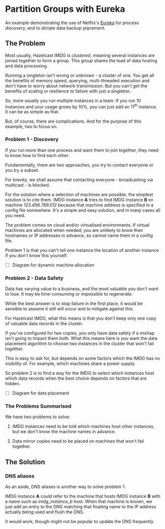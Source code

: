 # Partition Groups with Eureka

An example demonstrating the use of Netflix's [Eureka](https://github.com/Netflix/eureka)
for process discovery, and to dictate data backup placement. 

## The Problem
Most usually, Hazelcast IMDG is *clustered*, meaning several instances are joined together to
form a group. This group shares the load of data hosting and data processing.

Running a singleton isn't wrong or unknown - a cluster of one. You get all the benefits of
memory speed, querying, multi-threaded execution and don't have to worry about network transmission.
But you can't get the benefits of scaling or resilience to failure with just a singleton.

So, more usually you run multiple instances in a team. If you run 10 instances and your usage grows by 10%, you can just add an 11<sup>th</sup> instance. It can be as simple as that.

But, of course, there are complications. And for the purpose of this example, two to focus on.

### Problem 1 - Discovery
If you run more than one process and want them to join together, they need to know how to
find each other.

Fundamentally, there are two approaches, you try to contact everyone or you try a subset.

For brevity, we shall assume that contacting everyone - broadcasting via multicast - is
blocked.

For the solution where a selection of machines are possible, the simplest solution is
to cite them. IMDG instance __A__ tries to find IMDG instance __B__ on machine
_123.456.789.012_  because that machine address is specified in a config file somewhere.
It's a simple and easy solution, and in many cases all you need.

The problem comes on cloud and/or virtualised environments. If virtual machines are
allocated when needed, you are unlikely to know their hostnames or IP addresses in
advance, so cannot name them in a config file.

Problem 1 is that you can't tell one instance the location of another instance if you
don't know this yourself.

- [ ] Diagram for dynamic machine allocation

### Problem 2 - Data Safety
Data has varying value to a business, and the most valuable you don't want to lose. It
may be time-consuming or impossible to regenerate.

While the best answer is to stop failure in the first place, it would be sensible to assume it
still will occur and to mitigate against this.

For Hazelcast IMDG, what this means is that you don't keep only one copy of valuable data
records in the cluster.

If you've configured for two copies, you only have data safety if a mishap isn't going
to impact them both. What this means here is you want the data placement algorithm to
choose two instances in the cluster that won't fail together.

This is easy to ask for, but depends on some factors which the IMDG has no visibility of.
For example, which machines share a power supply.

So problem 2 is to find a way for the IMDG to select which instances host which data
records when the best choice depends on factors that are hidden.

- [ ] Diagram for data placement

### The Problems Summarised
We have two problems to solve:

1. IMDG instances need to be told which machines host other instances, but we don't know the
machine names in advance.

2. Data mirror copies need to be placed on machines that won't fail together.


## The Solution

### DNS aliases
As an aside, DNS aliases is another way to solve problem 1.

IMDG instance __A__ could refer to the machine that hosts IMDG instance __B__ with
a name such as _imdg\_instance\_b_ host. When that machine is known, we just add an
entry to the DNS matching that floating name to the IP address actually being used
and flush the DNS.

It would work, though might not be popular to update the DNS frequently.



